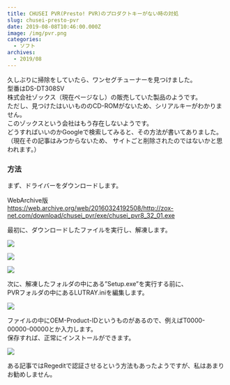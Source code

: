 ```yaml
---
title: CHUSEI PVR(Presto! PVR)のプロダクトキーがない時の対処
slug: chusei-presto-pvr
date: 2019-08-08T10:46:00.000Z
image: /img/pvr.png
categories:
  - ソフト
archives:
  - 2019/08
---
```

久しぶりに掃除をしていたら、ワンセグチューナーを見つけました。\
型番はDS-DT308SV\
株式会社ゾックス（現在ページなし）の販売していた製品のようです。\
ただし、見つけたはいいもののCD-ROMがないため、シリアルキーがわかりません。\
このゾックスという会社はもう存在しないようです。\
どうすればいいのかGoogleで検索してみると、その方法が書いてありました。\
（現在その記事はみつからないため、 サイトごと削除されたのではないかと思われます。）

### 方法

まず、ドライバーをダウンロードします。

WebArchive版\
<https://web.archive.org/web/20160324192508/http://zox-net.com/download/chusei_pvr/exe/chusei_pvr8_32_01.exe>

最初に、ダウンロードしたファイルを実行し、解凍します。 

![](https://accessto.net/wp-content/uploads/2020/04/c00.png)

 

![](https://accessto.net/wp-content/uploads/2020/04/c01.png)

 

![](https://accessto.net/wp-content/uploads/2020/04/c02.png)

 次に、解凍したフォルダの中にある”Setup.exe”を実行する前に、\
PVRフォルダの中にあるLUTRAY.iniを編集します。 

![](https://accessto.net/wp-content/uploads/2020/04/c03.png)

 ファイルの中にOEM-Product-IDというものがあるので、例えばT0000-00000-00000とか入力します。\
保存すれば、正常にインストールができます。 

![](https://accessto.net/wp-content/uploads/2020/04/c04.png)

ある記事ではRegeditで認証させるという方法もあったようですが、私はあまりお勧めしません。